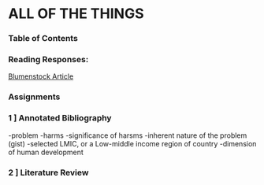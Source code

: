 # ALL OF THE THINGS

### Table of Contents

### Reading Responses:

[Blumenstock Article](https://github.com/FreakinSweet/Data150/blob/master/Blumenstock.md)

### Assignments

### 1 ] Annotated Bibliography
 -problem
  -harms
  -significance of harsms
  -inherent nature of the problem (gist)
 -selected LMIC, or a Low-middle income region of country
 -dimension of human development
 
 ### 2 ] Literature Review
